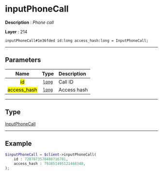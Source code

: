 # inputPhoneCall

**Description** : *Phone call*

**Layer** : 214

```tl
inputPhoneCall#1e36fded id:long access_hash:long = InputPhoneCall;
```

---

## Parameters

| Name | Type | Description |
| :---: | :---: | :--- |
| <mark>id</mark> | [`long`](type/long) | Call ID |
| <mark>access_hash</mark> | [`long`](type/long) | Access hash |

---

## Type

[InputPhoneCall](type/InputPhoneCall)

---

## Example

```php
$inputPhoneCall = $client->inputPhoneCall(
	id : 7207873570480716701,
	access_hash : 793851495121468348,
);
```